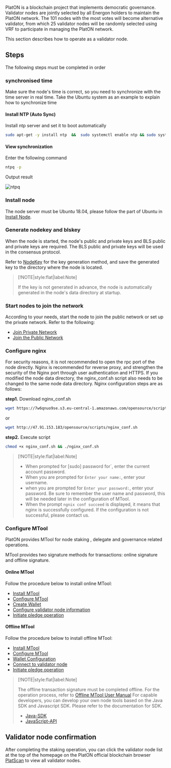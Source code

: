 
PlatON is a blockchain project that implements democratic governance. Validator nodes are jointly selected by all Energon holders to maintain the PlatON network. The 101 nodes with the most votes will become alternative validator, from which 25 validator nodes will be randomly selected using VRF to participate in managing the PlatON network.


This section describes how to operate as a validator node.

## Steps

The following steps must be completed in order

### synchronised time

Make sure the node's time is correct, so you need to synchronize with the time server in real time. Take the Ubuntu system as an example to explain how to synchronize time


#### Install NTP (Auto Sync)


Install ntp server and set it to boot automatically

```bash
sudo apt-get -y install ntp  &&  sudo systemctl enable ntp && sudo systemctl start ntp
```


#### View synchronization

Enter the following command 

```bash
ntpq -p
```

Output result

<img src="https://platonnetwork.github.io/Docs/en-us/Node/ntpq.assets/ntpq.png" alt="ntpq"/>


### Install node

The node server must be Ubuntu 18.04, please follow the part of Ubuntu in [Install Node](/en-us/Node/_[English]-Install-Node.md).


### Generate nodekey and blskey

When the node is started, the node's public and private keys and BLS public and private keys are required. The BLS public and private keys will be used in the consensus protocol.

Refer to [NodeKey](/en-us/Node/_[English]-WalletFile-and-KeyPair.md#Node-key) for the key generation method, and save the generated key to the directory where the node is located.


> [!NOTE|style:flat|label:Note]
>
> If the key is not generated in advance, the node is automatically generated in the node's data directory at startup.


### Start nodes to join the network

According to your needs, start the node to join the public network or set up the private network. Refer to the following:

- [Join Private Network](/en-us/Network/[English]-SettingUp-Private-Chain.md)
- [Join the Public Network](/en-us/Network/[English]-Mainnet-and-Testnet.md)


### Configure nginx


For security reasons, it is not recommended to open the rpc port of the node directly. Nginx is recommended for reverse proxy, and strengthen the security of the Nginx port through user authentication and HTTPS. If you modified the node data directory, the nginx_conf.sh script also needs to be changed to the same node data directory. Nginx configuration steps are as follows:


**step1.** Download nginx_conf.sh


``` bash
wget https://7w6qnuo9se.s3.eu-central-1.amazonaws.com/opensource/scripts/nginx_conf.sh
```

or

``` bash
wget http://47.91.153.183/opensource/scripts/nginx_conf.sh
```

**step2.** Execute script

``` bash
chmod +x nginx_conf.sh && ./nginx_conf.sh
```


> [!NOTE|style:flat|label:Note]
>
> - When prompted for [sudo] password for`, enter the current account password.
> - When you are prompted for `Enter your name:`, enter your username.
> - when you are prompted for `Enter your password:`, enter your password. Be sure to remember the user name and password, this will be needed later in the configuration of MTool.
> - When the prompt `ngnix conf succeed` is displayed, it means that nginx is successfully configured. If the configuration is not successful, please contact us.



### Configure MTool

PlatON provides MTool for node staking , delegate and governance related operations.

MTool provides two signature methods for transactions: online signature and offline signature.

#### Online MTool

  Follow the procedure below to install online MTool:
- [Install MTool](/en-us/Tool/[English]-Online-MTool-user-manual.md#Install-Online-MTool)
- [Configure MTool](/en-us/Tool/[English]-Online-MTool-user-manual.md#Configure-Online-MTool)
- [Create Wallet](/en-us/Tool/[English]-Online-MTool-user-manual.md#Create-Wallet)
- [Configure validator node information](/en-us/Tool/[English]-Online-MTool-user-manual.md#Configure-verification-node-information)
- [Initiate pledge operation](/en-us/Tool/[English]-Online-MTool-user-manual.md#Initiate-a-pledge-operation)

#### Offline MTool

  Follow the procedure below to install offline MTool:
- [Install MTool](/en-us/Tool/[English]-Offline-MTool-user-manual.md#Install-MTool)
- [Configure MTool](/en-us/Tool/[English]-Offline-MTool-user-manual.md#Configuration)
- [Wallet Configuration](/en-us/Tool/[English]-Offline-MTool-user-manual.md#Wallet-configuration)
- [Connect to validator node](/en-us/Tool/[English]-Offline-MTool-user-manual.md#Connect-to-validation-node)
- [Initiate pledge operation](/en-us/Tool/[English]-Offline-MTool-user-manual.md#Initiate-a-pledge-operation)


> [!NOTE|style:flat|label:Note]
>
> The offline transaction signature must be completed offline. For the operation process, refer to [Offline MTool User Manual](/en-us/Tool/[English]-Offline-MTool-user-manual.md#Basic-operation-flow)
> For capable developers, you can develop your own node tools based on the Java SDK and Javascript SDK. Please refer to the documentation for SDK.
> - [Java-SDK](en-us/Development/[English]-Java-SDK.md)
> - [JavaScript-API](en-us/Development/[English]-JS-SDK.md)


## Validator node confirmation


After completing the staking operation, you can click the validator node list at the top of the homepage on the PlatON official blockchain browser [PlatScan](https://platscan.test.platon.network) to view all validator nodes.










